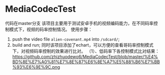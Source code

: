 # MediaCodecTest
代码在master分支
该项目主要用于测试安卓手机的视频编码能力，在不同码率控制模式下，视频的码率控制情况。
使用步骤：
1. push the video file `alien-covenant.mp4` into `/sdcard/`;
2. build and run;
同时该项目添加了echart，可以方便的查看哥码率控制模式下，对视频码率控制的效果进行比对。
（1）、低码率下各控制模式比对结果：
https://github.com/zhizhuodewo6/MediaCodecTest/blob/master/%E4%BD%8E%E7%A0%81%E7%8E%87%E6%8E%A7%E5%88%B6%E7%BB%93%E6%9E%9C.png
